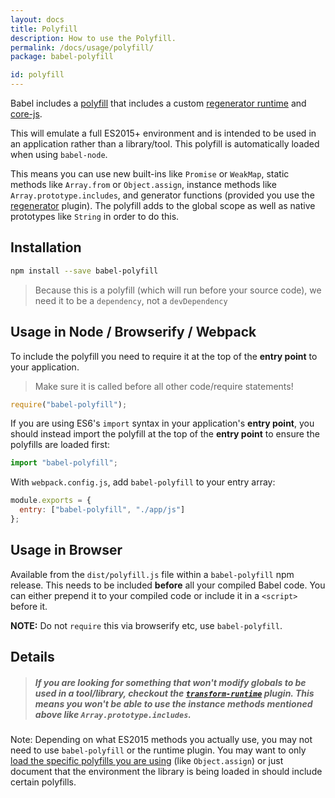 ```yaml
---
layout: docs
title: Polyfill
description: How to use the Polyfill.
permalink: /docs/usage/polyfill/
package: babel-polyfill

id: polyfill
---
```


<p class="lead">
Babel includes a <a href="https://en.wikipedia.org/wiki/Polyfill_(programming)">polyfill</a> that includes a custom
  <a href="https://github.com/facebook/regenerator/blob/master/packages/regenerator-runtime/runtime.js">regenerator runtime</a>
  and <a href="https://github.com/zloirock/core-js">core-js</a>.
</p>

This will emulate a full ES2015+ environment and is intended to be used in an application rather than a library/tool. This polyfill is automatically loaded when using `babel-node`.

This means you can use new built-ins like `Promise` or `WeakMap`, static methods like `Array.from` or `Object.assign`, instance methods like `Array.prototype.includes`, and generator functions (provided you use the [regenerator](/docs/plugins/transform-regenerator/) plugin). The polyfill adds to the global scope as well as native prototypes like `String` in order to do this.

## Installation

```sh
npm install --save babel-polyfill
```

> Because this is a polyfill (which will run before your source code), we need it to be a `dependency`, not a `devDependency`

## Usage in Node / Browserify / Webpack

To include the polyfill you need to require it at the top of the **entry point** to your application.

> Make sure it is called before all other code/require statements!

```js
require("babel-polyfill");
```

If you are using ES6's `import` syntax in your application's **entry point**, you
should instead import the polyfill at the top of the **entry point** to ensure the
polyfills are loaded first:

```js
import "babel-polyfill";
```

With `webpack.config.js`, add `babel-polyfill` to your entry array:

```js
module.exports = {
  entry: ["babel-polyfill", "./app/js"]
};
```

## Usage in Browser

Available from the `dist/polyfill.js` file within a `babel-polyfill` npm release.
This needs to be included **before** all your compiled Babel code. You can either
prepend it to your compiled code or include it in a `<script>`
before it.

**NOTE:** Do not `require` this via browserify etc, use `babel-polyfill`.

## Details

<blockquote class="babel-callout babel-callout-info">
  <h5>
    If you are looking for something that won't modify globals to be used in a tool/library, checkout the <a href="/docs/plugins/transform-runtime"><code>transform-runtime</code></a> plugin. This means you won't be able to use the instance methods mentioned above like <code>Array.prototype.includes</code>.
  </h5>
</blockquote>

Note: Depending on what ES2015 methods you actually use, you may not need to use `babel-polyfill` or the runtime plugin. You may want to only [load the specific polyfills you are using](https://github.com/zloirock/core-js#commonjs) (like `Object.assign`) or just document that the environment the library is being loaded in should include certain polyfills.

